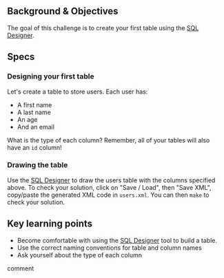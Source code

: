 ## Background & Objectives

The goal of this challenge is to create your first table using the [SQL Designer](http://db.lewagon.com).

## Specs

### Designing your first table

Let's create a table to store users. Each user has:

- A first name
- A last name
- An age
- And an email

What is the type of each column? Remember, all of your tables will also have an `id` column!

### Drawing the table

Use the [SQL Designer](http://db.lewagon.com) to draw the users table with the columns specified above.
To check your solution, click on "Save / Load", then "Save XML", copy/paste the generated XML code in `users.xml`. You can then `make` to check your solution.

## Key learning points

- Become comfortable with using the [SQL Designer](http://db.lewagon.com) tool to build a table.
- Use the correct naming conventions for table and column names
- Ask yourself about the type of each column

comment
